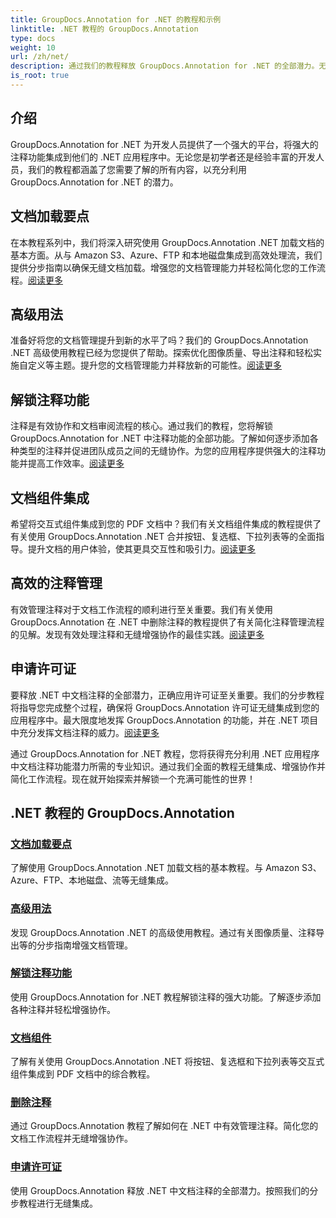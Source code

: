 ```yaml
---
title: GroupDocs.Annotation for .NET 的教程和示例
linktitle: .NET 教程的 GroupDocs.Annotation
type: docs
weight: 10
url: /zh/net/
description: 通过我们的教程释放 GroupDocs.Annotation for .NET 的全部潜力。无缝集成、增强协作并简化工作流程。
is_root: true
---
```

## 介绍

GroupDocs.Annotation for .NET 为开发人员提供了一个强大的平台，将强大的注释功能集成到他们的 .NET 应用程序中。无论您是初学者还是经验丰富的开发人员，我们的教程都涵盖了您需要了解的所有内容，以充分利用 GroupDocs.Annotation for .NET 的潜力。

## 文档加载要点
在本教程系列中，我们将深入研究使用 GroupDocs.Annotation .NET 加载文档的基本方面。从与 Amazon S3、Azure、FTP 和本地磁盘集成到高效处理流，我们提供分步指南以确保无缝文档加载。增强您的文档管理能力并轻松简化您的工作流程。[阅读更多](./document-loading-essentials/)

## 高级用法
准备好将您的文档管理提升到新的水平了吗？我们的 GroupDocs.Annotation .NET 高级使用教程已经为您提供了帮助。探索优化图像质量、导出注释和轻松实施自定义等主题。提升您的文档管理能力并释放新的可能性。[阅读更多](./advanced-usage/)

## 解锁注释功能
注释是有效协作和文档审阅流程的核心。通过我们的教程，您将解锁 GroupDocs.Annotation for .NET 中注释功能的全部功能。了解如何逐步添加各种类型的注释并促进团队成员之间的无缝协作。为您的应用程序提供强大的注释功能并提高工作效率。[阅读更多](./unlocking-annotation-power/)

## 文档组件集成
希望将交互式组件集成到您的 PDF 文档中？我们有关文档组件集成的教程提供了有关使用 GroupDocs.Annotation .NET 合并按钮、复选框、下拉列表等的全面指导。提升文档的用户体验，使其更具交互性和吸引力。[阅读更多](./document-components/)

## 高效的注释管理
有效管理注释对于文档工作流程的顺利进行至关重要。我们有关使用 GroupDocs.Annotation 在 .NET 中删除注释的教程提供了有关简化注释管理流程的见解。发现有效处理注释和无缝增强协作的最佳实践。[阅读更多](./removing-annotations/)

## 申请许可证
要释放 .NET 中文档注释的全部潜力，正确应用许可证至关重要。我们的分步教程将指导您完成整个过程，确保将 GroupDocs.Annotation 许可证无缝集成到您的应用程序中。最大限度地发挥 GroupDocs.Annotation 的功能，并在 .NET 项目中充分发挥文档注释的威力。[阅读更多](./applying-licenses/)

通过 GroupDocs.Annotation for .NET 教程，您将获得充分利用 .NET 应用程序中文档注释功能潜力所需的专业知识。通过我们全面的教程无缝集成、增强协作并简化工作流程。现在就开始探索并解锁一个充满可能性的世界！
## .NET 教程的 GroupDocs.Annotation
### [文档加载要点](./document-loading-essentials/)
了解使用 GroupDocs.Annotation .NET 加载文档的基本教程。与 Amazon S3、Azure、FTP、本地磁盘、流等无缝集成。
### [高级用法](./advanced-usage/)
发现 GroupDocs.Annotation .NET 的高级使用教程。通过有关图像质量、注释导出等的分步指南增强文档管理。
### [解锁注释功能](./unlocking-annotation-power/)
使用 GroupDocs.Annotation for .NET 教程解锁注释的强大功能。了解逐步添加各种注释并轻松增强协作。
### [文档组件](./document-components/)
了解有关使用 GroupDocs.Annotation .NET 将按钮、复选框和下拉列表等交互式组件集成到 PDF 文档中的综合教程。
### [删除注释](./removing-annotations/)
通过 GroupDocs.Annotation 教程了解如何在 .NET 中有效管理注释。简化您的文档工作流程并无缝增强协作。
### [申请许可证](./applying-licenses/)
使用 GroupDocs.Annotation 释放 .NET 中文档注释的全部潜力。按照我们的分步教程进行无缝集成。
